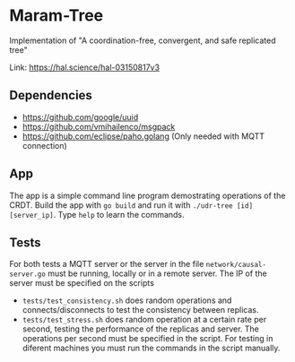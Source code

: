 # Maram-Tree

Implementation of "A coordination-free, convergent, and safe replicated tree"

Link: <https://hal.science/hal-03150817v3>

## Dependencies

- <https://github.com/google/uuid>
- <https://github.com/vmihailenco/msgpack>
- <https://github.com/eclipse/paho.golang> (Only needed with MQTT connection)

## App

The app is a simple command line program demostrating operations of the CRDT. Build the app with `go build` and run it with `./udr-tree [id] [server_ip]`. Type `help` to learn the commands.

## Tests

For both tests a MQTT server or the server in the file `network/causal-server.go` must be running, locally or in a remote server. The IP of the server must be specified on the scripts

- `tests/test_consistency.sh` does random operations and connects/disconnects to test the consistency between replicas.
- `tests/test_stress.sh` does random operation at a certain rate per second, testing the performance of the replicas and server. The operations per second must be specified in the script. For testing in diferent machines you must run the commands in the script manually.
